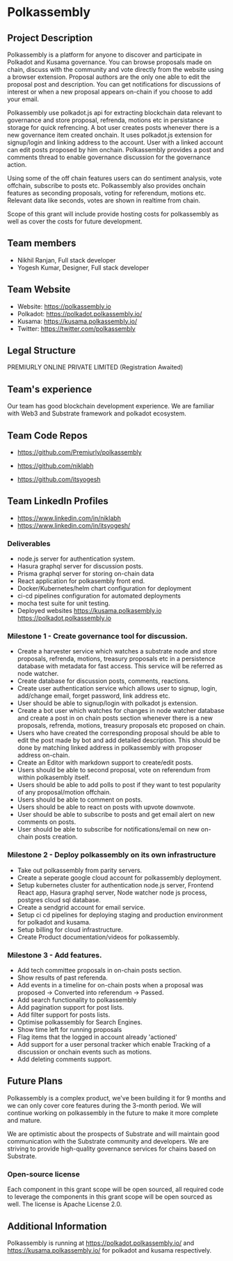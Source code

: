 # Polkassembly

## Project Description

Polkassembly is a platform for anyone to discover and participate in Polkadot and Kusama governance. You can browse proposals made on chain, discuss with the community and vote directly from the website using a browser extension. Proposal authors are the only one able to edit the proposal post and description. You can get notifications for discussions of interest or when a new proposal appears on-chain if you choose to add your email.

Polkassembly use polkadot.js api for extracting blockchain data relevant to governance and store proposal, refrenda, motions etc in persistance storage for quick refrencing. A bot user creates posts whenever there is a new governance item created onchain. It uses polkadot.js extension for signup/login and linking address to the account. User with a linked account can edit posts proposed by him onchain. Polkassembly provides a post and comments thread to enable governance discussion for the governance action.

Using some of the off chain features users can do sentiment analysis, vote offchain, subscribe to posts etc. Polkassembly also provides onchain features as seconding proposals, voting for referendum, motions etc. Relevant data like seconds, votes are shown in realtime from chain.

Scope of this grant will include provide hosting costs for polkassembly as well as cover the costs for future development.

## Team members
* Nikhil Ranjan, Full stack developer
* Yogesh Kumar, Designer, Full stack developer

## Team Website
* Website: https://polkassembly.io
* Polkadot: https://polkadot.polkassembly.io/
* Kusama: https://kusama.polkassembly.io/
* Twitter: https://twitter.com/polkassembly

## Legal Structure
PREMIURLY ONLINE PRIVATE LIMITED (Registration Awaited)

## Team's experience
Our team has good blockchain development experience. We are familiar with Web3 and Substrate framework and polkadot ecosystem.

## Team Code Repos
* https://github.com/Premiurly/polkassembly

* https://github.com/niklabh
* https://github.com/itsyogesh

## Team LinkedIn Profiles
* https://www.linkedin.com/in/niklabh
* https://www.linkedin.com/in/itsyogesh/

### Deliverables

* node.js server for authentication system.
* Hasura graphql server for discussion posts.
* Prisma graphql server for storing on-chain data
* React application for polkasembly front end.
* Docker/Kubernetes/helm chart configuration for deployment
* ci-cd pipelines configuration for automated deployments
* mocha test suite for unit testing.
* Deployed websites https://kusama.polkasembly.io https://polkadot.polkassembly.io

### Milestone 1 - Create governance tool for discussion.

* Create a harvester service which watches a substrate node and store proposals, refrenda, motions, treasury proposals etc in a persistence database with metadata for fast access. This service will be referred as node watcher.
* Create database for discussion posts, comments, reactions.
* Create user authentication service which allows user to signup, login, add/change email, forget password, link address etc.
* User should be able to signup/login with polkadot js extension.
* Create a bot user which watches for changes in node watcher database and create a post in on chain posts section whenever there is a new proposals, refrenda, motions, treasury proposals etc proposed on chain.
* Users who have created the corresponding proposal should be able to edit the post made by bot and add detailed description. This should be done by matching linked address in polkassembly with proposer address on-chain.
* Create an Editor with markdown support to create/edit posts.
* Users should be able to second proposal, vote on referendum from within polkasembly itself.
* Users should be able to add polls to post if they want to test popularity of any proposal/motion offchain.
* Users should be able to comment on posts.
* Users should be able to react on posts with upvote downvote.
* User should be able to subscribe to posts and get email alert on new comments on posts.
* User should be able to subscribe for notifications/email on new on-chain posts creation.

### Milestone 2 - Deploy polkassembly on its own infrastructure

* Take out polkassembly from parity servers.
* Create a seperate google cloud account for polkassembly deployment.
* Setup kubernetes cluster for authentication node.js server, Frontend React app, Hasura graphql server, Node watcher node js process, postgres cloud sql database.
* Create a sendgrid account for email service.
* Setup ci cd pipelines for deploying staging and production environment for polkadot and kusama.
* Setup billing for cloud infrastructure.
* Create Product documentation/videos for polkassembly.


### Milestone 3 - Add features.
- Add tech committee proposals in on-chain posts section.
- Show results of past referenda.
- Add events in a timeline for on-chain posts when a proposal was proposed -> Converted into referendum -> Passed.
- Add search functionality to polkassembly
- Add pagination support for post lists.
- Add filter support for posts lists.
- Optimise polkassembly for Search Engines.
- Show time left for running proposals
- Flag items that the logged in account already 'actioned'
- Add support for a user personal tracker which enable Tracking of a discussion or onchain events such as motions.
- Add deleting comments support.


## Future Plans
Polkassembly is a complex product, we've been building it for 9 months and we can only cover core features during the 3-month period. We will continue working on polkassembly in the future to make it more complete and mature.

We are optimistic about the prospects of Substrate and will maintain good communication with the Substrate community and developers. We are striving to provide high-quality governance services for chains based on Substrate.

### Open-source license
Each component in this grant scope will be open sourced, all required code to leverage the components in this grant scope will be open sourced as well. The license is Apache License 2.0.

## Additional Information
Polkassembly is running at https://polkadot.polkassembly.io/ and https://kusama.polkassembly.io/ for polkadot and kusama respectively.
